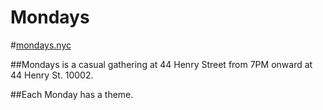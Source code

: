 # Mondays
#[mondays.nyc](http://mondays.nyc)

##Mondays is a casual gathering at 44 Henry Street from 7PM onward at 44 Henry St. 10002.

##Each Monday has a theme.
